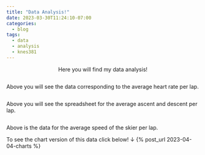 ```yaml
---
title: "Data Analysis!"
date: 2023-03-30T11:24:10-07:00
categories:
  - blog
tags:
  - data
  - analysis
  - knes381
---
```


<p div align="center"> Here you will find my data analysis! <p>
  
<p>
<img src="{{ site.url }}{{site.baseurl }}/assets/images/excelHR.jpg" alt="">
  
Above you will see the data corresponding to the average heart rate per lap.
<p>
  
<p>
<img src="{{ site.url }}{{site.baseurl }}/assets/images/excelAD.jpg" alt="">
  
Above you will see the spreadsheet for the average ascent and descent per lap. 
<p>
  
<p>
<img src="{{ site.url }}{{site.baseurl }}/assets/images/excelAS.jpg" alt="">
  
Above is the data for the average speed of the skier per lap.
<p>
  
<p>
To see the chart version of this data click below! ↓
{% post_url 2023-04-04-charts %}
<p>

